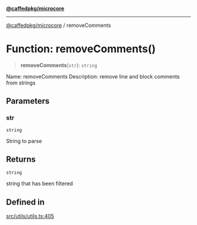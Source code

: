 [**@caffedpkg/microcore**](../README.md)

***

[@caffedpkg/microcore](../globals.md) / removeComments

# Function: removeComments()

> **removeComments**(`str`): `string`

Name: removeComments
Description: remove line and block comments from strings

## Parameters

### str

`string`

String to parse

## Returns

`string`

string that has been filtered

## Defined in

[src/utils/utils.ts:405](https://github.com/caffed/microcore/blob/3444f5042af4893783a848f270124aa74f8db032/src/utils/utils.ts#L405)
